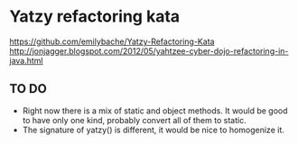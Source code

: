 # Yatzy refactoring kata
https://github.com/emilybache/Yatzy-Refactoring-Kata
http://jonjagger.blogspot.com/2012/05/yahtzee-cyber-dojo-refactoring-in-java.html

## TO DO
* Right now there is a mix of static and object methods. It would be good to have only one kind, probably convert all of them to static.
* The signature of yatzy() is different, it would be nice to homogenize it.